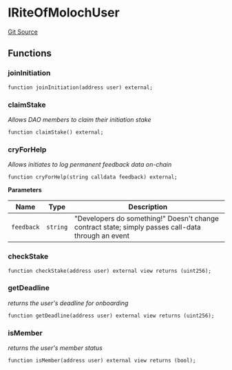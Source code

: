 # IRiteOfMolochUser
[Git Source](https://github.com/bitbeckers/RiteOfMoloch-v1.0/blob/50dc1c530dd4ea29cc1789da020cd05e4c1c1f2f/src/interfaces/IROMUser.sol)


## Functions
### joinInitiation


```solidity
function joinInitiation(address user) external;
```

### claimStake

*Allows DAO members to claim their initiation stake*


```solidity
function claimStake() external;
```

### cryForHelp

*Allows initiates to log permanent feedback data on-chain*


```solidity
function cryForHelp(string calldata feedback) external;
```
**Parameters**

|Name|Type|Description|
|----|----|-----------|
|`feedback`|`string`|"Developers do something!" Doesn't change contract state; simply passes call-data through an event|


### checkStake


```solidity
function checkStake(address user) external view returns (uint256);
```

### getDeadline

*returns the user's deadline for onboarding*


```solidity
function getDeadline(address user) external view returns (uint256);
```

### isMember

*returns the user's member status*


```solidity
function isMember(address user) external view returns (bool);
```

